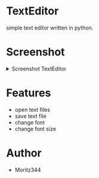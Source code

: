 # TextEditor
simple text editor written in python.

# Screenshot
</details>
<details>
<summary>Screenshot TextEditor</summary>

![Screenshot_68](https://github.com/user-attachments/assets/d7cd9dc1-99b8-4ffa-b801-4484808fe05a)


</details>

# Features
- open text files
- save text file
- change font
- change font size

# Author
- Moritz344
